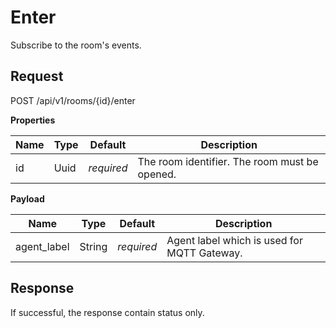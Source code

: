 # Enter

Subscribe to the room's events.



## Request

POST /api/v1/rooms/{id}/enter

**Properties**

Name     | Type       | Default    | Description
-------- | ---------- | ---------- | ------------------
id       | Uuid       | _required_ | The room identifier. The room must be opened.

**Payload**

Name        | Type       | Default    | Description
----------- | ---------- | ---------- | ------------------
agent_label | String     | _required_ | Agent label which is used for MQTT Gateway.


## Response

If successful, the response contain status only.
